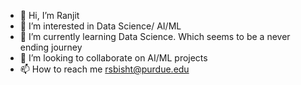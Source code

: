 - 👋 Hi, I’m Ranjit
- 👀 I’m interested in Data Science/ AI/ML
- 🌱 I’m currently learning Data Science. Which seems to be a never ending journey
- 💞️ I’m looking to collaborate on AI/ML projects
- 📫 How to reach me rsbisht@purdue.edu

<!---
dramaticghost/dramaticghost is a ✨ special ✨ repository because its `README.md` (this file) appears on your GitHub profile.
You can click the Preview link to take a look at your changes.
--->
